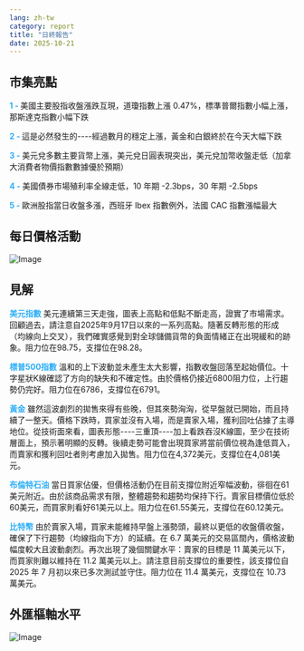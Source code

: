 ```yaml
---
lang: zh-tw
category: report
title: "日終報告"
date: 2025-10-21
---
```



<h2>市集亮點</h2>
<strong style="color: #2caef7;">1 - </strong> 美國主要股指收盤漲跌互現，道瓊指數上漲 0.47%，標準普爾指數小幅上漲，那斯達克指數小幅下跌

<strong style="color: #2caef7;">2 - </strong> 這是必然發生的----經過數月的穩定上漲，黃金和白銀終於在今天大幅下跌

<strong style="color: #2caef7;">3 - </strong> 美元兌多數主要貨幣上漲，美元兌日圓表現突出，美元兌加幣收盤走低（加拿大消費者物價指數數據優於預期）

<strong style="color: #2caef7;">4 - </strong> 美國債券市場殖利率全線走低，10 年期 -2.3bps，30 年期 -2.5bps

<strong style="color: #2caef7;">5 - </strong> 歐洲股指當日收盤多漲，西班牙 Ibex 指數例外，法國 CAC 指數漲幅最大



<h2>每日價格活動</h2>
<img src="https://markleighedu.github.io/img/Oct-2025/21-Oct-2025/price.jpg" alt="Image"/>

<h2>見解</h2>
<strong style="color: #2caef7;">美元指數</strong> 美元連續第三天走強，圖表上高點和低點不斷走高，證實了市場需求。回顧過去，請注意自2025年9月17日以來的一系列高點。隨著反轉形態的形成（均線向上交叉），我們確實感覺到對全球儲備貨幣的負面情緒正在出現緩和的跡象。阻力位在98.75，支撐位在98.28。

<strong style="color: #2caef7;">標普500指數</strong> 溫和的上下波動並未產生太大影響，指數收盤回落至起始價位。十字星狀K線確認了方向的缺失和不確定性。由於價格仍接近6800阻力位，上行趨勢仍完好。阻力位在6786，支撐位在6791。

<strong style="color: #2caef7;">黃金</strong> 雖然這波劇烈的拋售來得有些晚，但其來勢洶洶，從早盤就已開始，而且持續了一整天。價格下跌時，買家並沒有入場，而是賣家入場，獲利回吐佔據了主導地位。從技術面來看，圖表形態----三重頂----加上看跌吞沒K線圖，至少在技術層面上，預示著明顯的反轉。後續走勢可能會出現買家將當前價位視為逢低買入，而賣家和獲利回吐者則考慮加入拋售。阻力位在4,372美元，支撐位在4,081美元。

<strong style="color: #2caef7;">布倫特石油</strong> 當日買家佔優，但價格活動仍在目前支撐位附近窄幅波動，徘徊在61美元附近。由於該商品需求有限，整體趨勢和趨勢均保持下行。賣家目標價位低於60美元，而買家則看好61美元以上。阻力位在61.55美元，支撐位在60.12美元。

<strong style="color: #2caef7;">比特幣</strong> 由於賣家入場，買家未能維持早盤上漲勢頭，最終以更低的收盤價收盤，確保了下行趨勢（均線指向下方）的延續。在 6.7 萬美元的交易區間內，價格波動幅度較大且波動劇烈。再次出現了幾個關鍵水平：賣家的目標是 11 萬美元以下，而買家則難以維持在 11.2 萬美元以上。請注意目前支撐位的重要性，該支撐位自 2025 年 7 月初以來已多次測試並守住。阻力位在 11.4 萬美元，支撐位在 10.73 萬美元。



<h2>外匯樞軸水平</h2>
<img src="https://markleighedu.github.io/img/Oct-2025/21-Oct-2025/pivot.jpg" alt="Image"/>